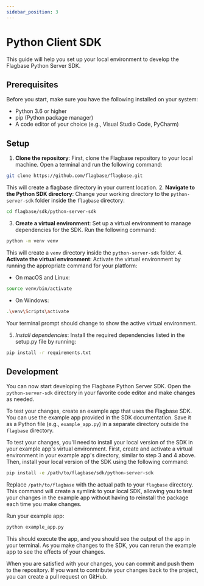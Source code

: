 ```yaml
---
sidebar_position: 3
---
```


# Python Client SDK

This guide will help you set up your local environment to develop the Flagbase Python Server SDK.

## Prerequisites
Before you start, make sure you have the following installed on your system:
- Python 3.6 or higher
- pip (Python package manager)
- A code editor of your choice (e.g., Visual Studio Code, PyCharm)

## Setup
1. **Clone the repository**: First, clone the Flagbase repository to your local machine. Open a terminal and run the following command:
```sh
git clone https://github.com/flagbase/flagbase.git
```
This will create a flagbase directory in your current location.
2. **Navigate to the Python SDK directory**: Change your working directory to the `python-server-sdk` folder inside the `flagbase` directory:
```sh
cd flagbase/sdk/python-server-sdk
```
3. **Create a virtual environment**: Set up a virtual environment to manage dependencies for the SDK. Run the following command:
```sh
python -m venv venv
```
This will create a `venv` directory inside the `python-server-sdk` folder.
4. **Activate the virtual environment**: Activate the virtual environment by running the appropriate command for your platform:
* On macOS and Linux:
```sh
source venv/bin/activate
```
* On Windows:
```sh
.\venv\Scripts\activate
```
Your terminal prompt should change to show the active virtual environment.

5. *Install dependencies*: Install the required dependencies listed in the setup.py file by running:
```sh
pip install -r requirements.txt
```

## Development
You can now start developing the Flagbase Python Server SDK. Open the `python-server-sdk` directory in your favorite code editor and make changes as needed.

To test your changes, create an example app that uses the Flagbase SDK. You can use the example app provided in the SDK documentation. Save it as a Python file (e.g., `example_app.py`) in a separate directory outside the `flagbase` directory.

To test your changes, you'll need to install your local version of the SDK in your example app's virtual environment. First, create and activate a virtual environment in your example app's directory, similar to step 3 and 4 above. Then, install your local version of the SDK using the following command:
```sh
pip install -e /path/to/flagbase/sdk/python-server-sdk
```

Replace `/path/to/flagbase` with the actual path to your `flagbase` directory. This command will create a symlink to your local SDK, allowing you to test your changes in the example app without having to reinstall the package each time you make changes.

Run your example app:
```sh
python example_app.py
```
This should execute the app, and you should see the output of the app in your terminal. As you make changes to the SDK, you can rerun the example app to see the effects of your changes.

When you are satisfied with your changes, you can commit and push them to the repository. If you want to contribute your changes back to the project, you can create a pull request on GitHub.

